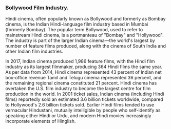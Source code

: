 ### Bollywood Film Industry.

Hindi cinema, often popularly known as Bollywood and formerly as Bombay cinema, is the Indian Hindi-language film industry based in Mumbai (formerly Bombay). The popular term Bollywood, used to refer to mainstream Hindi cinema, is a portmanteau of "Bombay" and "Hollywood". The industry is part of the larger Indian cinema—the world's largest by number of feature films produced, along with the cinema of South India and other Indian film industries.

In 2017, Indian cinema produced 1,986 feature films, with the Hindi film industry as its largest filmmaker, producing 364 Hindi films the same year. As per data from 2014, Hindi cinema represented 43 percent of Indian net box-office revenue Tamil and Telugu cinema represented 36 percent, and the remaining regional cinema constituted 21 percent. Hindi cinema has overtaken the U.S. film industry to become the largest centre for film production in the world. In 2001 ticket sales, Indian cinema (including Hindi films) reportedly sold an estimated 3.6 billion tickets worldwide, compared to Hollywood's 2.6 billion tickets sold. Earlier Hindi films tended to use vernacular Hindustani, mutually intelligible by people who self-identify as speaking either Hindi or Urdu, and modern Hindi movies increasingly incorporate elements of Hinglish.

